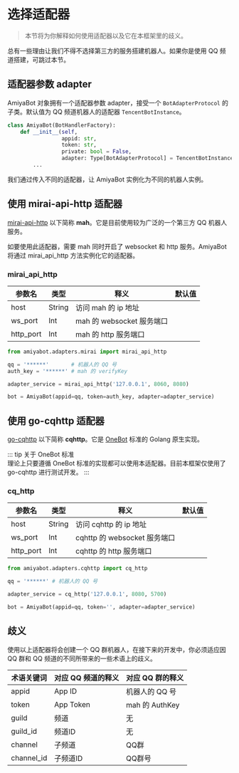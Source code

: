 # 选择适配器

> 本节将为你解释如何使用适配器以及它在本框架里的歧义。

总有一些理由让我们不得不选择第三方的服务搭建机器人。如果你是使用 QQ 频道搭建，可跳过本节。

## 适配器参数 adapter

AmiyaBot 对象拥有一个适配器参数 adapter，接受一个 `BotAdapterProtocol` 的子类。默认值为 QQ 频道机器人的适配器 `TencentBotInstance`。

```python
class AmiyaBot(BotHandlerFactory):
    def __init__(self,
                 appid: str,
                 token: str,
                 private: bool = False,
                 adapter: Type[BotAdapterProtocol] = TencentBotInstance):
        ...
```

我们通过传入不同的适配器，让 AmiyaBot 实例化为不同的机器人实例。

## 使用 mirai-api-http 适配器

[mirai-api-http](https://docs.mirai.mamoe.net/mirai-api-http/) 以下简称 **mah**。它是目前使用较为广泛的一个第三方 QQ 机器人服务。

如要使用此适配器，需要 mah 同时开启了 websocket 和 http 服务。AmiyaBot 将通过 mirai_api_http 方法实例化它的适配器。

### mirai_api_http

| 参数名       | 类型     | 释义                   | 默认值 |
|-----------|--------|----------------------|-----|
| host      | String | 访问 mah 的 ip 地址       |     |
| ws_port   | Int    | mah 的 websocket 服务端口 |     |
| http_port | Int    | mah 的 http 服务端口      |     |

```python
from amiyabot.adapters.mirai import mirai_api_http

qq = '******'       # 机器人的 QQ 号
auth_key = '******' # mah 的 verifyKey

adapter_service = mirai_api_http('127.0.0.1', 8060, 8080)

bot = AmiyaBot(appid=qq, token=auth_key, adapter=adapter_service)
```

## 使用 go-cqhttp 适配器

[go-cqhttp](https://docs.go-cqhttp.org/) 以下简称 **cqhttp**。它是 [OneBot](https://onebot.dev/) 标准的 Golang 原生实现。

::: tip 关于 OneBot 标准<br>
理论上只要遵循 OneBot 标准的实现都可以使用本适配器。目前本框架仅使用了 go-cqhttp 进行测试开发。
:::

### cq_http

| 参数名       | 类型     | 释义                      | 默认值 |
|-----------|--------|-------------------------|-----|
| host      | String | 访问 cqhttp 的 ip 地址       |     |
| ws_port   | Int    | cqhttp 的 websocket 服务端口 |     |
| http_port | Int    | cqhttp 的 http 服务端口      |     |

```python
from amiyabot.adapters.cqhttp import cq_http

qq = '******' # 机器人的 QQ 号

adapter_service = cq_http('127.0.0.1', 8080, 5700)

bot = AmiyaBot(appid=qq, token='', adapter=adapter_service)
```

## 歧义

使用以上适配器将会创建一个 QQ 群机器人，在接下来的开发中，你必须适应因 QQ 群和 QQ 频道的不同所带来的一些术语上的歧义。

| 术语关键词      | 对应 QQ 频道的释义 | 对应 QQ 群的释义    |
|------------|-------------|---------------|
| appid      | App ID      | 机器人的 QQ 号     |
| token      | App Token   | mah 的 AuthKey |
| guild      | 频道          | 无             |
| guild_id   | 频道ID        | 无             |
| channel    | 子频道         | QQ群           |
| channel_id | 子频道ID       | QQ群号          |

